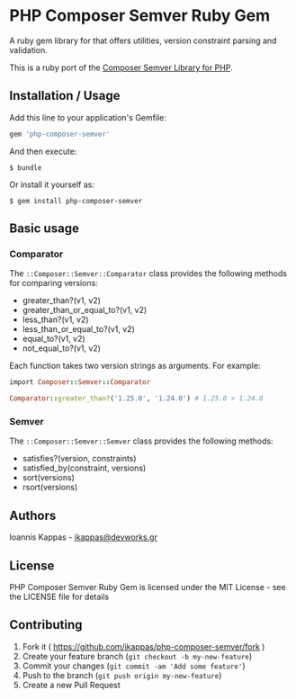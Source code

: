 # PHP Composer Semver Ruby Gem

A ruby gem library for that offers utilities, version constraint parsing and validation.

This is a ruby port of the [Composer Semver Library for PHP](https://github.com/composer/semver).

## Installation / Usage
Add this line to your application's Gemfile:

```ruby
gem 'php-composer-semver'
```

And then execute:

    $ bundle

Or install it yourself as:

    $ gem install php-composer-semver

## Basic usage

### Comparator
The ``::Composer::Semver::Comparator`` class provides the following methods for comparing versions:

- greater_than?(v1, v2)
- greater_than_or_equal_to?(v1, v2)
- less_than?(v1, v2)
- less_than_or_equal_to?(v1, v2)
- equal_to?(v1, v2)
- not_equal_to?(v1, v2)

Each function takes two version strings as arguments. For example:
```ruby
import Composer::Semver::Comparator

Comparator::greater_than?('1.25.0', '1.24.0') # 1.25.0 > 1.24.0
````

### Semver
The ``::Composer::Semver::Semver`` class provides the following methods:

- satisfies?(version, constraints)
- satisfied_by(constraint, versions)
- sort(versions)
- rsort(versions)

## Authors
Ioannis Kappas - <ikappas@devworks.gr>

## License
PHP Composer Semver Ruby Gem is licensed under the MIT License - see the LICENSE file for details

## Contributing
1. Fork it ( https://github.com/ikappas/php-composer-semver/fork )
2. Create your feature branch (`git checkout -b my-new-feature`)
3. Commit your changes (`git commit -am 'Add some feature'`)
4. Push to the branch (`git push origin my-new-feature`)
5. Create a new Pull Request

